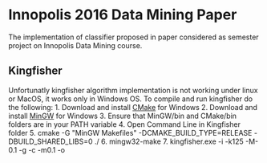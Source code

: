 # Innopolis 2016 Data Mining Paper
The implementation of classifier proposed in paper considered as semester project on Innopolis Data Mining course.

## Kingfisher
Unfortunatly kingfisher algorithm implementation is not working under linux or MacOS, it works only in Windows OS.
To compile and run kingfisher do the following:
1. 
Download and install [CMake](https://cmake.org/download/) for Windows
2. 
Download and install [MinGW](https://sourceforge.net/projects/mingw/files/) for Windows
3. 
Ensure that MinGW/bin and CMake/bin folders are in your PATH variable
4. 
Open Command Line in Kingfisher folder 
5. 
cmake -G "MinGW Makefiles" -DCMAKE_BUILD_TYPE=RELEASE -DBUILD_SHARED_LIBS=0 ./
6. 
mingw32-make
7. 
kingfisher.exe -i <discretized dataset path> -k125 -M-0.1 -g<class labels> -c<min conf> -m0.1 -o<output file> 